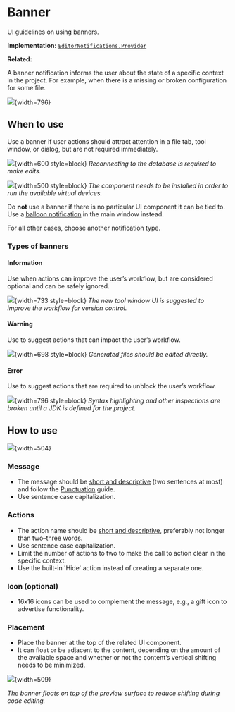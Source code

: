 <!-- Copyright 2000-2024 JetBrains s.r.o. and contributors. Use of this source code is governed by the Apache 2.0 license. -->

# Banner

<link-summary>UI guidelines on using banners.</link-summary>

<tldr>

**Implementation:** [`EditorNotifications.Provider`](%gh-ic%/platform/platform-api/src/com/intellij/ui/EditorNotifications.java)

**Related:** [](notifications.md#editor-banner)

</tldr>

A banner notification informs the user about the state of a specific context in the project. For example, when there is a missing or broken configuration for some file.

![](banner_error.png){width=796}

## When to use

Use a banner if user actions should attract attention in a file tab, tool window, or dialog, but are not required immediately.

![](tool-window.png){width=600 style=block}
*Reconnecting to the database is required to make edits.*

![](dialog-example.png){width=500 style=block}
*The component needs to be installed in order to run the available virtual devices.*

Do **not** use a banner if there is no particular UI component it can be tied to. Use a [balloon notification](balloon.md) in the main window instead.

For all other cases, choose another notification type.

### Types of banners


#### Information

Use when actions can improve the user’s workflow, but are considered optional and can be safely ignored.

![](information-example.png){width=733 style=block}
*The new tool window UI is suggested to improve the workflow for version control.*

#### Warning

Use to suggest actions that can impact the user’s workflow.

![](warning-example.png){width=698 style=block}
*Generated files should be edited directly.*

#### Error

Use to suggest actions that are required to unblock the user’s workflow.

![](banner_error.png){width=796 style=block}
*Syntax highlighting and other inspections are broken until a JDK is defined for the project.*

## How to use

![](banner_structure.png){width=504}
### Message

*   The message should be [short and descriptive](writing_short.md) (two sentences at most) and follow the [Punctuation](punctuation.md) guide.
*   Use sentence case capitalization.

### Actions

*   The action name should be [short and descriptive](writing_short.md), preferably not longer than two–three words.
*   Use sentence case capitalization.
*   Limit the number of actions to two to make the call to action clear in the specific context.
*   Use the built-in 'Hide' action instead of creating a separate one.

### Icon (optional)

*   16x16 icons can be used to complement the message, e.g., a gift icon to advertise functionality.

### Placement

*   Place the banner at the top of the related UI component.
*   It can float or be adjacent to the content, depending on the amount of the available space and whether or not the content’s vertical shifting needs to be minimized.

![](float-example.png){width=509}

*The banner floats on top of the preview surface to reduce shifting during code editing.*
